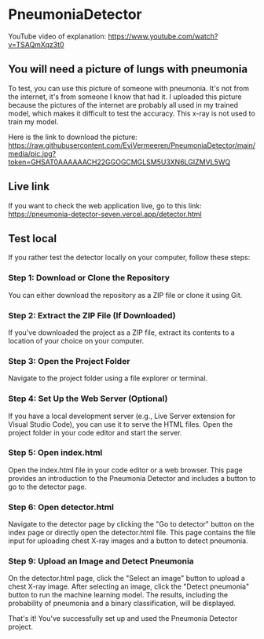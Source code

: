 # PneumoniaDetector

YouTube video of explanation: https://www.youtube.com/watch?v=TSAQmXqz3t0

## You will need a picture of lungs with pneumonia

To test, you can use this picture of someone with pneumonia. It's not from the internet, it's from someone I know that had it.
I uploaded this picture because the pictures of the internet are probably all used in my trained model, which makes it difficult to
test the accuracy. This x-ray is not used to train my model.

Here is the link to download the picture: https://raw.githubusercontent.com/EviVermeeren/PneumoniaDetector/main/media/pic.jpg?token=GHSAT0AAAAAACH22GGOGCMGLSM5U3XN6LGIZMVL5WQ

## Live link

If you want to check the web application live, go to this link: https://pneumonia-detector-seven.vercel.app/detector.html

## Test local

If you rather test the detector locally on your computer, follow these steps:

### Step 1: Download or Clone the Repository

You can either download the repository as a ZIP file or clone it using Git.

### Step 2: Extract the ZIP File (If Downloaded)

If you've downloaded the project as a ZIP file, extract its contents to a location of your choice on your computer.

### Step 3: Open the Project Folder

Navigate to the project folder using a file explorer or terminal.

### Step 4: Set Up the Web Server (Optional)

If you have a local development server (e.g., Live Server extension for Visual Studio Code), you can use it to serve the HTML files. Open the project folder in your code editor and start the server.

### Step 5: Open index.html

Open the index.html file in your code editor or a web browser. This page provides an introduction to the Pneumonia Detector and includes a button to go to the detector page.

### Step 6: Open detector.html

Navigate to the detector page by clicking the "Go to detector" button on the index page or directly open the detector.html file. This page contains the file input for uploading chest X-ray images and a button to detect pneumonia.

### Step 9: Upload an Image and Detect Pneumonia

On the detector.html page, click the "Select an image" button to upload a chest X-ray image. After selecting an image, click the "Detect pneumonia" button to run the machine learning model. The results, including the probability of pneumonia and a binary classification, will be displayed.

That's it! You've successfully set up and used the Pneumonia Detector project.
